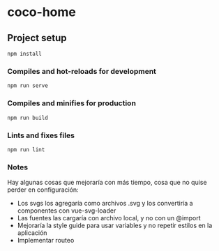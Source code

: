 # coco-home

## Project setup
```
npm install
```

### Compiles and hot-reloads for development
```
npm run serve
```

### Compiles and minifies for production
```
npm run build
```

### Lints and fixes files
```
npm run lint
```

### Notes
Hay algunas cosas que mejoraría con más tiempo, cosa que no quise perder en configuración:
 - Los svgs los agregaría como archivos .svg y los convertiría a componentes con vue-svg-loader
 - Las fuentes las cargaría con archivo local, y no con un @import
 - Mejoraría la style guide para usar variables y no repetir estilos en la aplicación
 - Implementar routeo

